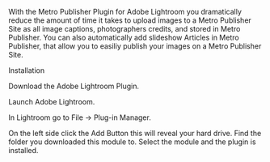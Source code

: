 With the Metro Publisher Plugin for Adobe Lightroom you dramatically reduce the amount of time it takes to upload images to a Metro Publisher Site
as all image captions, photographers credits, and stored in Metro Publisher. You can also automatically add slideshow Articles in Metro Publisher,
that allow you to easiliy publish your images on a Metro Publisher Site.

Installation

Download the Adobe Lightroom Plugin.

Launch Adobe Lightroom.

In Lightroom go to File -> Plug-in Manager.

On the left side click the Add Button this will reveal your hard drive. Find the folder you downloaded this module to.
Select the module and the plugin is installed.
 
